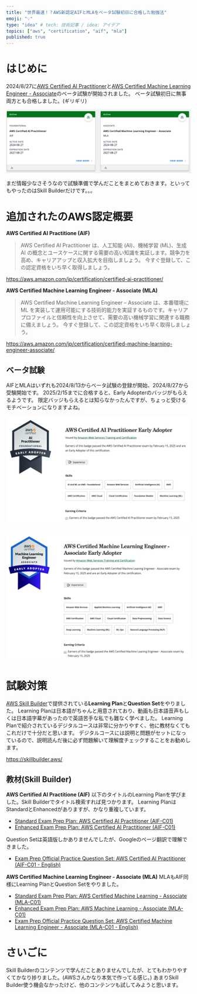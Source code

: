 ```yaml
---
title: "世界最速！？AWS新認定AIFとMLAをベータ試験初日に合格した勉強法"
emoji: "💡"
type: "idea" # tech: 技術記事 / idea: アイデア
topics: ["aws", "certification", "aif", "mla"]
published: true
---
```



# はじめに

2024/8/27に[AWS Certified AI Practitioner](https://aws.amazon.com/jp/certification/certified-ai-practitioner/)と[AWS Certified Machine Learning Engineer - Associate](https://aws.amazon.com/jp/certification/certified-machine-learning-engineer-associate/)のベータ試験が開始されました。
ベータ試験初日に無事両方とも合格しました。(ギリギリ)

![](/images/0d9ca6fc867d92/0001.png)

まだ情報少なさそうなので試験準備で学んだことをまとめておきます。といってもやったのはSkill Builderだけです。。。

# 追加されたのAWS認定概要

**AWS Certified AI Practitione (AIF)**

> AWS Certified AI Practitioner は、人工知能 (AI)、機械学習 (ML)、生成 AI の概念とユースケースに関する需要の高い知識を実証します。競争力を高め、キャリアアップと収入拡大を目指しましょう。 今すぐ登録して、この認定資格をいち早く取得しましょう。

https://aws.amazon.com/jp/certification/certified-ai-practitioner/

**AWS Certified Machine Learning Engineer - Associate (MLA)**

> AWS Certified Machine Learning Engineer – Associate は、本番環境に ML を実装して運用可能にする技術的能力を実証するものです。キャリアプロファイルと信頼性を向上させて、需要の高い機械学習に関連する職務に備えましょう。 今すぐ登録して、この認定資格をいち早く取得しましょう。

https://aws.amazon.com/jp/certification/certified-machine-learning-engineer-associate/

## ベータ試験

AIFとMLAはいずれも2024/8/13からベータ試験の登録が開始、2024/8/27から受験開始です。
2025/2/15までに合格すると、Early Adopterのバッジがもらえるようです。
限定バッジもらえるとは知らなかったんですが、ちょっと受けるモチベーションになりますよね。

![](/images/0d9ca6fc867d92/0002.png)

![](/images/0d9ca6fc867d92/0003.png)

# 試験対策

[AWS Skill Builder](https://skillbuilder.aws/)で提供されている**Learning Plan**と**Question Set**をやりました。
Learning Planは日本語がちゃんと用意されており、動画も日本語音声もしくは日本語字幕があったので英語苦手な私でも難なく学べました。
Learning Planで紹介されているデジタルコースは非常に分かりやすく、他に教材なくてもこれだけで十分だと思います。
デジタルコースには説明と問題がセットになっているので、説明読んだ後に必ず問題解いて理解度チェックすることをお勧めします。

https://skillbuilder.aws/

## 教材(Skill Builder)
**AWS Certified AI Practitione (AIF)**
以下のタイトルのLearning Planを学びました。Skill Builderでタイトル検索すれば見つかります。
Learning PlanはStandardとEnhancedがありますが、かなり重複しています。
* [Standard Exam Prep Plan: AWS Certified AI Practitioner (AIF-C01)](https://explore.skillbuilder.aws/learn/public/learning_plan/view/2193/plan)
* [Enhanced Exam Prep Plan: AWS Certified AI Practitioner (AIF-C01)](https://explore.skillbuilder.aws/learn/public/learning_plan/view/2194/plan)

Question Setは英語版しかありませんでしたが、Googleのページ翻訳で理解できました。
* [Exam Prep Official Practice Question Set: AWS Certified AI Practitioner (AIF-C01 - English)](https://explore.skillbuilder.aws/learn/course/19790)


**AWS Certified Machine Learning Engineer - Associate (MLA)**
MLAもAIF同様にLearning PlanとQuestion Setをやりました。
* [Standard Exam Prep Plan: AWS Certified Machine Learning - Associate (MLA-C01)](https://explore.skillbuilder.aws/learn/learning_plan/view/2191/plan)
* [Enhanced Exam Prep Plan: AWS Machine Learning - Associate (MLA-C01)](https://explore.skillbuilder.aws/learn/learning_plan/view/2192/plan)
* [Exam Prep Official Practice Question Set: AWS Certified Machine Learning Engineer - Associate (MLA-C01 - English)](https://explore.skillbuilder.aws/learn/course/19688)

# さいごに

Skill Builderのコンテンツで学んだことありませんでしたが、とてもわかりやすくてかなり捗りました。(AWSさんかなり本気で作ってる感じ。)
あまりSkill Builder使う機会なかったけど、他のコンテンツも試してみようと思います。
